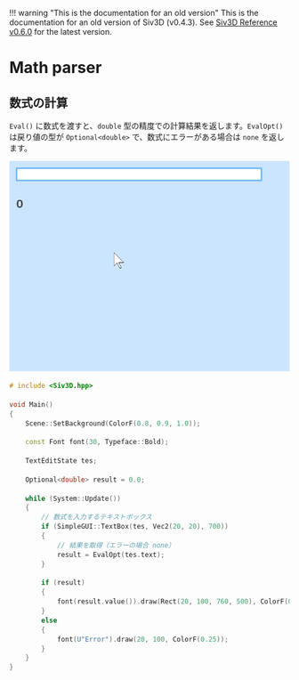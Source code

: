 
!!! warning "This is the documentation for an old version"
	This is the documentation for an old version of Siv3D (v0.4.3). See [Siv3D Reference v0.6.0](https://zenn.dev/reputeless/books/siv3d-documentation-en) for the latest version.

# Math parser

## 数式の計算
`Eval()` に数式を渡すと、`double` 型の精度での計算結果を返します。`EvalOpt()` は戻り値の型が `Optional<double>` で、数式にエラーがある場合は `none` を返します。

![](https://github.com/Siv3D/siv3d.docs.images/blob/master/reference/math-parser/0.gif?raw=true)

```C++
# include <Siv3D.hpp>

void Main()
{
	Scene::SetBackground(ColorF(0.8, 0.9, 1.0));

	const Font font(30, Typeface::Bold);

	TextEditState tes;

	Optional<double> result = 0.0;

	while (System::Update())
	{
		// 数式を入力するテキストボックス
		if (SimpleGUI::TextBox(tes, Vec2(20, 20), 700))
		{
			// 結果を取得（エラーの場合 none）
			result = EvalOpt(tes.text);
		}

		if (result)
		{
			font(result.value()).draw(Rect(20, 100, 760, 500), ColorF(0.25));
		}
		else
		{
			font(U"Error").draw(20, 100, ColorF(0.25));
		}
	}
}
```


